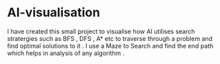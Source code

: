 # AI-visualisation
I have created this small project to visualise how AI utilises search stratergies such as BFS , DFS , A* etc to traverse through a problem and find optimal solutions to it . I use a Maze to Search and find the end path which helps in analysis of any algorithm .
